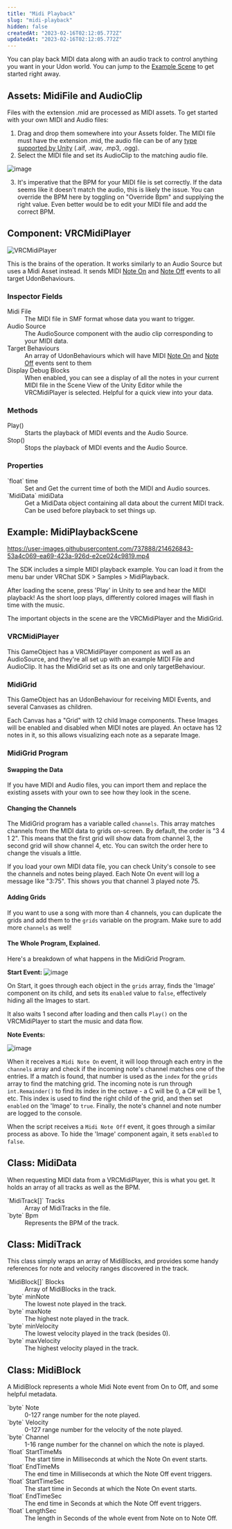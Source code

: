 ```yaml
---
title: "Midi Playback"
slug: "midi-playback"
hidden: false
createdAt: "2023-02-16T02:12:05.772Z"
updatedAt: "2023-02-16T02:12:05.772Z"
---
```

You can play back MIDI data along with an audio track to control anything you want in your Udon world. You can jump to the [Example Scene](#example-midiplaybackscene) to get started right away.

## Assets: MidiFile and AudioClip

Files with the extension .mid are processed as MIDI assets. To get started with your own MIDI and Audio files:
1. Drag and drop them somewhere into your Assets folder. The MIDI file must have the extension .mid, the audio file can be of any [type supported by Unity](https://docs.unity3d.com/2019.4/Documentation/Manual/class-AudioClip.html) (.aif, .wav, .mp3, .ogg).
2. Select the MIDI file and set its AudioClip to the matching audio file.

![image](/creators.vrchat.com/images/worlds/midi-playback-214464414-32af9c18-c003-49ed-bd12-dd431367db56.png)

3. It's imperative that the BPM for your MIDI file is set correctly. If the data seems like it doesn't match the audio, this is likely the issue. You can override the BPM here by toggling on "Override Bpm" and supplying the right value. Even better would be to edit your MIDI file and add the correct BPM.


## Component: VRCMidiPlayer

![VRCMidiPlayer](/creators.vrchat.com/images/worlds/midi-playback-215556799-a546e119-afdb-441f-8019-70ee50b6c008.png)

This is the brains of the operation. It works similarly to an Audio Source but uses a Midi Asset instead. It sends MIDI [Note On](/worlds/udon/midi#midinoteon) and [Note Off](/worlds/udon/midi#midinoteoff) events to all target UdonBehaviours.

### Inspector Fields

<dl>
<dt>Midi File</dt>
<dd>The MIDI file in SMF format whose data you want to trigger.</dd>
<dt>Audio Source</dt>
<dd>The AudioSource component with the audio clip corresponding to your MIDI data.</dd>
<dt>Target Behaviours</dt>
  <dd>An array of UdonBehaviours which will have MIDI <a href="/worlds/udon#midinoteon">Note On</a> and <a href="/worlds/udon#midinoteoff">Note Off</a> events sent to them</dd>
<dt>Display Debug Blocks</dt>
<dd>When enabled, you can see a display of all the notes in your current MIDI file in the Scene View of the Unity Editor while the VRCMidiPlayer is selected. Helpful for a quick view into your data.</dd>
</dl>

### Methods

<dl>
<dt>Play()</dt>
<dd>Starts the playback of MIDI events and the Audio Source.</dd>
<dt>Stop()</dt>
<dd>Stops the playback of MIDI events and the Audio Source.</dd>
</dl>

### Properties

<dl>
<dt>`float` time</dt>
<dd>Set and Get the current time of both the MIDI and Audio sources.</dd>
<dt>`MidiData` midiData</dt>
<dd>Get a MidiData object containing all data about the current MIDI track. Can be used before playback to set things up.</dd>
</dl>

## Example: MidiPlaybackScene

https://user-images.githubusercontent.com/737888/214626843-53a4c069-ea69-423a-926d-e2ce024c9819.mp4

The SDK includes a simple MIDI playback example. You can load it from the menu bar under VRChat SDK > Samples > MidiPlayback.

After loading the scene, press 'Play' in Unity to see and hear the MIDI playback! As the short loop plays, differently colored images will flash in time with the music.

The important objects in the scene are the VRCMidiPlayer and the MidiGrid.

### VRCMidiPlayer

This GameObject has a VRCMidiPlayer component as well as an AudioSource, and they're all set up with an example MIDI File and AudioClip. It has the MidiGrid set as its one and only targetBehaviour.

### MidiGrid

This GameObject has an UdonBehaviour for receiving MIDI Events, and several Canvases as children.

Each Canvas has a "Grid" with 12 child Image components. These Images will be enabled and disabled when MIDI notes are played. An octave has 12 notes in it, so this allows visualizing each note as a separate Image.

### MidiGrid Program

#### Swapping the Data

If you have MIDI and Audio files, you can import them and replace the existing assets with your own to see how they look in the scene.

#### Changing the Channels

The MidiGrid program has a variable called `channels`. This array matches channels from the MIDI data to grids on-screen. By default, the order is "3 4 1 2". This means that the first grid will show data from channel 3, the second grid will show channel 4, etc. You can switch the order here to change the visuals a little.

If you load your own MIDI data file, you can check Unity's console to see the channels and notes being played. Each Note On event will log a message like "3:75". This shows you that channel 3 played note 75.

#### Adding Grids

If you want to use a song with more than 4 channels, you can duplicate the grids and add them to the `grids` variable on the program. Make sure to add more `channels` as well!

#### The Whole Program, Explained.

Here's a breakdown of what happens in the MidiGrid Program.

**Start Event:**
![image](/creators.vrchat.com/images/worlds/midi-playback-214465917-450d04cc-e7ce-4551-a3cd-f4feddd124b2.png)

On Start, it goes through each object in the `grids` array, finds the 'Image' component on its child, and sets its `enabled` value to `false`, effectively hiding all the Images to start.

It also waits 1 second after loading and then calls `Play()` on the VRCMidiPlayer to start the music and data flow.

**Note Events:**

![image](/creators.vrchat.com/images/worlds/midi-playback-214465984-fea32000-04c3-42f3-bf7f-cef471d2b46f.png)


When it receives a `Midi Note On` event, it will loop through each entry in the `channels` array and check if the incoming note's channel matches one of the entries. If a match is found, that number is used as the `index` for the `grids` array to find the matching grid. The incoming note is run through `int.Remainder()` to find its index in the octave - a C will be 0, a C# will be 1, etc. This index is used to find the right child of the grid, and then set `enabled` on the 'Image' to `true`. Finally, the note's channel and note number are logged to the console. 

When the script receives a `Midi Note Off` event, it goes through a similar process as above. To hide the 'Image' component again, it sets `enabled` to `false`.

## Class: MidiData

When requesting MIDI data from a VRCMidiPlayer, this is what you get. It holds an array of all tracks as well as the BPM.

<dl>
<dt>`MidiTrack[]` Tracks</dt>
<dd>Array of MidiTracks in the file.</dd>
<dt>`byte` Bpm</dt>
<dd>Represents the BPM of the track.</dd>
</dl>

## Class: MidiTrack

This class simply wraps an array of MidiBlocks, and provides some handy references for note and velocity ranges discovered in the track.
<dl>
<dt>`MidiBlock[]` Blocks</dt>
<dd>Array of MidiBlocks in the track.</dd>
<dt>`byte` minNote</dt>
<dd>The lowest note played in the track.</dd>
<dt>`byte` maxNote</dt>
<dd>The highest note played in the track.</dd>
<dt>`byte` minVelocity</dt>
<dd>The lowest velocity played in the track (besides 0).</dd>
<dt>`byte` maxVelocity</dt>
<dd>The highest velocity played in the track.</dd>
</dl>

## Class: MidiBlock

A MidiBlock represents a whole Midi Note event from On to Off, and some helpful metadata.

<dl>
<dt>`byte` Note</dt>
<dd>0-127 range number for the note played.</dd>
<dt>`byte` Velocity</dt>
<dd>0-127 range number for the velocity of the note played.</dd>
<dt>`byte` Channel</dt>
<dd>1-16 range number for the channel on which the note is played.</dd>
<dt>`float` StartTimeMs</dt>
<dd>The start time in Milliseconds at which the Note On event starts.</dd>
<dt>`float` EndTimeMs</dt>
<dd>The end time in Milliseconds at which the Note Off event triggers.</dd>
<dt>`float` StartTimeSec</dt>
<dd>The start time in Seconds at which the Note On event starts.</dd>
<dt>`float` EndTimeSec</dt>
<dd>The end time in Seconds at which the Note Off event triggers.</dd>
<dt>`float` LengthSec</dt>
<dd>The length in Seconds of the whole event from Note on to Note Off.</dd>
</dl>